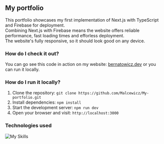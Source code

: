## My portfolio

This portfolio showcases my first implementation of Next.js with TypeScript and Firebase for deployment.   
Combining Next.js with Firebase means the website offers reliable performance, fast loading times and efforless deployment.  
The website's fully responsive, so it should look good on any device. 

### How do I check it out?

You can go see this code in action on my website: [bernatowicz.dev](https://bernatowicz.dev) or you can run it locally.

### How do I run it locally?

1. Clone the repository: `git clone https://github.com/Malcewicz/My-portfolio.git`
2. Install dependencies: `npm install`
3. Start the development server: `npm run dev`
4. Open your browser and visit: `http://localhost:3000`

### Technologies used

![My Skills](https://skillicons.dev/icons?i=react,nextjs,ts,css,firebase)
